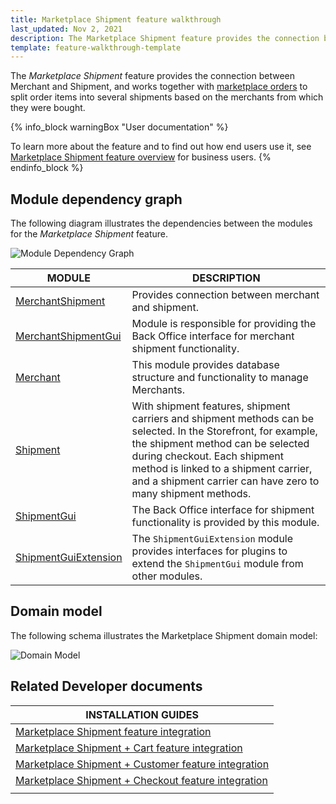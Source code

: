 ```yaml
---
title: Marketplace Shipment feature walkthrough
last_updated: Nov 2, 2021
description: The Marketplace Shipment feature provides the connection between Merchant and Shipment.
template: feature-walkthrough-template
---
```


The *Marketplace Shipment* feature provides the connection between Merchant and Shipment, and works together with [marketplace orders](/docs/marketplace/dev/feature-walkthroughs/{{page.version}}/marketplace-order-management-feature-walkthrough/marketplace-order-management-feature-walkthrough.html) to split order items into several shipments based on the merchants from which they were bought.

{% info_block warningBox "User documentation" %}

To learn more about the feature and to find out how end users use it, see [Marketplace Shipment feature overview](/docs/marketplace/user/features/{{page.version}}/marketplace-shipment-feature-overview.html) for business users.
{% endinfo_block %}

## Module dependency graph

The following diagram illustrates the dependencies between the modules for the *Marketplace Shipment* feature.

![Module Dependency Graph](https://confluence-connect.gliffy.net/embed/image/448f4d60-ebdb-4380-bfc9-21b6c49ddf3f.png?utm_medium=live&utm_source=confluence)

<div class="width-100">

| MODULE     | DESCRIPTION                |
|------------|----------------------------|
| [MerchantShipment](https://github.com/spryker/merchant-shipment) |  Provides connection between merchant and shipment.  |
| [MerchantShipmentGui](https://github.com/spryker/merchant-shipment-gui) |  Module is responsible for providing the Back Office interface for merchant shipment functionality.  |
| [Merchant](https://github.com/spryker/merchant) | This module provides database structure and functionality to manage Merchants.  |
| [Shipment](https://github.com/spryker/shipment) | With shipment features, shipment carriers and shipment methods can be selected. In the Storefront, for example, the shipment method can be selected during checkout. Each shipment method is linked to a shipment carrier, and a shipment carrier can have zero to many shipment methods.  |
| [ShipmentGui](https://github.com/spryker/shipment-gui) | The Back Office interface for shipment functionality is provided by this module. |
| [ShipmentGuiExtension](https://github.com/spryker/shipment-gui-extension) | The `ShipmentGuiExtension` module provides interfaces for plugins to extend the `ShipmentGui` module from other modules. |

</div>

## Domain model

The following schema illustrates the Marketplace Shipment domain model:

![Domain Model](https://confluence-connect.gliffy.net/embed/image/bc12cbec-87e4-4913-9885-e1986df6f464.png?utm_medium=live&utm_source=confluence)

## Related Developer documents

|INSTALLATION GUIDES  |
|---------|
| [Marketplace Shipment feature integration](/docs/marketplace/dev/feature-integration-guides/{{page.version}}/marketplace-shipment-feature-integration.html) |  |
| [Marketplace Shipment + Cart feature integration](/docs/marketplace/dev/feature-integration-guides/{{page.version}}/marketplace-shipment-cart-feature-integration.html) |  |
| [Marketplace Shipment + Customer feature integration](/docs/marketplace/dev/feature-integration-guides/{{page.version}}/marketplace-shipment-customer-feature-integration.html) |   |
| [Marketplace Shipment + Checkout feature integration](/docs/marketplace/dev/feature-integration-guides/{{page.version}}/marketplace-shipment-checkout-feature-integration.html) |  |
|    |    |    |    |
